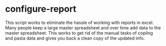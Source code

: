 # configure-report
This script works to eliminate the hassle of working with reports in excel.  Many people keep a large master spreadsheet and over time add data to the master
spreadsheet.  This works to get rid of the manual tasks of copling and pasta data and gives you back a clean copy of the updated info.